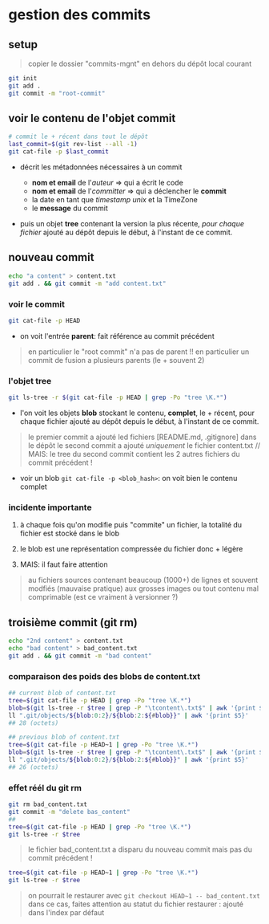 # gestion des commits

## setup

> copier le dossier "commits-mgnt" en dehors du dépôt local courant

```bash
git init
git add .
git commit -m "root-commit"
```

## voir le contenu de l'objet commit

```bash
# commit le + récent dans tout le dépôt
last_commit=$(git rev-list --all -1)
git cat-file -p $last_commit
```

* décrit les métadonnées nécessaires à un commit
  + **nom et email** de l'*auteur* => qui a écrit le code
  + **nom et email** de l'*committer* => qui a déclencher le **commit**
  + la date en tant que *timestamp unix* et la TimeZone
  + le **message** du commit

* puis un objet **tree** contenant la version la plus récente, *pour chaque fichier* ajouté au dépôt depuis le début, à l'instant de ce commit.

## nouveau commit

```bash
echo "a content" > content.txt
git add . && git commit -m "add content.txt"
```

### voir le commit

```bash
git cat-file -p HEAD
```

* on voit l'entrée **parent**: fait référence au commit précédent
> en particulier le "root commit" n'a pas de parent !!
> en particulier un commit de fusion a plusieurs parents (le + souvent 2)

### l'objet tree

```bash
git ls-tree -r $(git cat-file -p HEAD | grep -Po "tree \K.*")
```

* l'on voit les objets **blob** stockant le contenu, **complet**, le + récent, pour chaque fichier ajouté au dépôt depuis le début, à l'instant de ce commit.
  
> le premier commit a ajouté led fichiers [README.md, .gitignore] dans le dépôt
> le second commit a ajouté *uniquement* le fichier content.txt //
> MAIS: le tree du second commit contient les 2 autres fichiers du commit précédent !

* voir un blob `git cat-file -p <blob_hash>`: on voit bien le contenu complet

### incidente importante 

1. à chaque fois qu'on modifie puis "commite" un fichier, la totalité du fichier est stocké dans le blob

2. le blob est une représentation compressée du fichier donc + légère

3. MAIS: il faut faire attention 

> au fichiers sources contenant beaucoup (1000+) de lignes et souvent modfiés (mauvaise pratique)
>  aux grosses images ou tout contenu mal comprimable (est ce vraiment à versionner ?)

## troisième commit (git rm)

```bash
echo "2nd content" > content.txt
echo "bad content" > bad_content.txt
git add . && git commit -m "bad content"
```

### comparaison des poids des blobs de content.txt

```bash
## current blob of content.txt
tree=$(git cat-file -p HEAD | grep -Po "tree \K.*")
blob=$(git ls-tree -r $tree | grep -P "\tcontent\.txt$" | awk '{print $3}')
ll ".git/objects/${blob:0:2}/${blob:2:${#blob}}" | awk '{print $5}'
## 28 (octets)

## previous blob of content.txt
tree=$(git cat-file -p HEAD~1 | grep -Po "tree \K.*")
blob=$(git ls-tree -r $tree | grep -P "\tcontent\.txt$" | awk '{print $3}')
ll ".git/objects/${blob:0:2}/${blob:2:${#blob}}" | awk '{print $5}'
## 26 (octets)
```

### effet réél du git rm

```bash
git rm bad_content.txt
git commit -m "delete bas_content"
##
tree=$(git cat-file -p HEAD | grep -Po "tree \K.*")
git ls-tree -r $tree
```

> le fichier bad_content.txt a disparu du nouveau commit
> mais pas du commit précédent !

```bash
tree=$(git cat-file -p HEAD~1 | grep -Po "tree \K.*")
git ls-tree -r $tree
```

> on pourrait le restaurer avec `git checkout HEAD~1 -- bad_content.txt`
> dans ce cas, faites attention au statut du fichier restaurer :
> ajouté dans l'index par défaut


